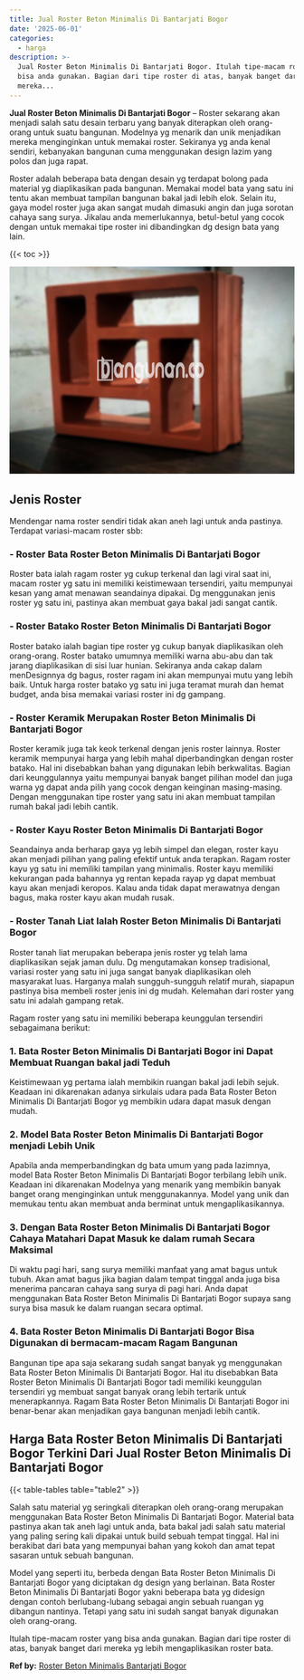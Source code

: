 ```yaml
---
title: Jual Roster Beton Minimalis Di Bantarjati Bogor
date: '2025-06-01'
categories:
  - harga
description: >-
  Jual Roster Beton Minimalis Di Bantarjati Bogor. Itulah tipe-macam roster yang
  bisa anda gunakan. Bagian dari tipe roster di atas, banyak banget dari
  mereka...
---
```


**Jual Roster Beton Minimalis Di Bantarjati Bogor** – Roster sekarang akan menjadi salah satu desain terbaru yang banyak diterapkan oleh orang-orang untuk suatu bangunan. Modelnya yg menarik dan unik menjadikan mereka menginginkan untuk memakai roster. Sekiranya yg anda kenal sendiri, kebanyakan bangunan cuma menggunakan design lazim yang polos dan juga rapat.

Roster adalah beberapa bata dengan desain yg terdapat bolong pada material yg diaplikasikan pada bangunan. Memakai model bata yang satu ini tentu akan membuat tampilan bangunan bakal jadi lebih elok. Selain itu, gaya model roster juga akan sangat mudah dimasuki angin dan juga sorotan cahaya sang surya. Jikalau anda memerlukannya, betul-betul yang cocok dengan untuk memakai tipe roster ini dibandingkan dg design bata yang lain.

{{< toc >}}

![Jual Roster Beton Minimalis Di Bantarjati Bogor](/images/bata-roster-minimalis-12.png)

## Jenis Roster

Mendengar nama roster sendiri tidak akan aneh lagi untuk anda pastinya. Terdapat variasi-macam roster sbb:

### \- Roster Bata Roster Beton Minimalis Di Bantarjati Bogor

Roster bata ialah ragam roster yg cukup terkenal dan lagi viral saat ini, macam roster yg satu ini memiliki keistimewaan tersendiri, yaitu mempunyai kesan yang amat menawan seandainya dipakai. Dg menggunakan jenis roster yg satu ini, pastinya akan membuat gaya bakal jadi sangat cantik.

### \- Roster Batako Roster Beton Minimalis Di Bantarjati Bogor

Roster batako ialah bagian tipe roster yg cukup banyak diaplikasikan oleh orang-orang. Roster batako umumnya memiliki warna abu-abu dan tak jarang diaplikasikan di sisi luar hunian. Sekiranya anda cakap dalam menDesignnya dg bagus, roster ragam ini akan mempunyai mutu yang lebih baik. Untuk harga roster batako yg satu ini juga teramat murah dan hemat budget, anda bisa memakai variasi roster ini dg gampang.

### \- Roster Keramik Merupakan Roster Beton Minimalis Di Bantarjati Bogor

Roster keramik juga tak keok terkenal dengan jenis roster lainnya. Roster keramik mempunyai harga yang lebih mahal diperbandingkan dengan roster batako. Hal ini disebabkan bahan yang digunakan lebih berkwalitas. Bagian dari keunggulannya yaitu mempunyai banyak banget pilihan model dan juga warna yg dapat anda pilih yang cocok dengan keinginan masing-masing. Dengan menggunakan tipe roster yang satu ini akan membuat tampilan rumah bakal jadi lebih cantik.

### \- Roster Kayu Roster Beton Minimalis Di Bantarjati Bogor

Seandainya anda berharap gaya yg lebih simpel dan elegan, roster kayu akan menjadi pilihan yang paling efektif untuk anda terapkan. Ragam roster kayu yg satu ini memiliki tampilan yang minimalis. Roster kayu memiliki kekurangan pada bahannya yg rentan kepada rayap yg dapat membuat kayu akan menjadi keropos. Kalau anda tidak dapat merawatnya dengan bagus, maka roster kayu akan mudah rusak.

### \- Roster Tanah Liat Ialah Roster Beton Minimalis Di Bantarjati Bogor

Roster tanah liat merupakan beberapa jenis roster yg telah lama diaplikasikan sejak jaman dulu. Dg mengutamakan konsep tradisional, variasi roster yang satu ini juga sangat banyak diaplikasikan oleh masyarakat luas. Harganya malah sungguh-sungguh relatif murah, siapapun pastinya bisa membeli roster jenis ini dg mudah. Kelemahan dari roster yang satu ini adalah gampang retak.

Ragam roster yang satu ini memiliki beberapa keunggulan tersendiri sebagaimana berikut:

### 1\. Bata Roster Beton Minimalis Di Bantarjati Bogor ini Dapat Membuat Ruangan bakal jadi Teduh

Keistimewaan yg pertama ialah membikin ruangan bakal jadi lebih sejuk. Keadaan ini dikarenakan adanya sirkulais udara pada Bata Roster Beton Minimalis Di Bantarjati Bogor yg membikin udara dapat masuk dengan mudah.

### 2\. Model Bata Roster Beton Minimalis Di Bantarjati Bogor menjadi Lebih Unik

Apabila anda memperbandingkan dg bata umum yang pada lazimnya, model Bata Roster Beton Minimalis Di Bantarjati Bogor terbilang lebih unik. Keadaan ini dikarenakan Modelnya yang menarik yang membikin banyak banget orang menginginkan untuk menggunakannya. Model yang unik dan memukau tentu akan membuat anda berminat untuk mengaplikasikannya.

### 3\. Dengan Bata Roster Beton Minimalis Di Bantarjati Bogor Cahaya Matahari Dapat Masuk ke dalam rumah Secara Maksimal

Di waktu pagi hari, sang surya memiliki manfaat yang amat bagus untuk tubuh. Akan amat bagus jika bagian dalam tempat tinggal anda juga bisa menerima pancaran cahaya sang surya di pagi hari. Anda dapat menggunakan Bata Roster Beton Minimalis Di Bantarjati Bogor supaya sang surya bisa masuk ke dalam ruangan secara optimal.

### 4\. Bata Roster Beton Minimalis Di Bantarjati Bogor Bisa Digunakan di bermacam-macam Ragam Bangunan

Bangunan tipe apa saja sekarang sudah sangat banyak yg menggunakan Bata Roster Beton Minimalis Di Bantarjati Bogor. Hal itu disebabkan Bata Roster Beton Minimalis Di Bantarjati Bogor tadi memiliki keunggulan tersendiri yg membuat sangat banyak orang lebih tertarik untuk menerapkannya. Ragam Bata Roster Beton Minimalis Di Bantarjati Bogor ini benar-benar akan menjadikan gaya bangunan menjadi lebih cantik.

## Harga Bata Roster Beton Minimalis Di Bantarjati Bogor Terkini Dari Jual Roster Beton Minimalis Di Bantarjati Bogor

{{< table-tables table="table2" >}}

Salah satu material yg seringkali diterapkan oleh orang-orang merupakan menggunakan Bata Roster Beton Minimalis Di Bantarjati Bogor. Material bata pastinya akan tak aneh lagi untuk anda, bata bakal jadi salah satu material yang paling sering kali dipakai untuk build sebuah tempat tinggal. Hal ini berakibat dari bata yang mempunyai bahan yang kokoh dan amat tepat sasaran untuk sebuah bangunan.

Model yang seperti itu, berbeda dengan Bata Roster Beton Minimalis Di Bantarjati Bogor yang diciptakan dg design yang berlainan. Bata Roster Beton Minimalis Di Bantarjati Bogor yakni beberapa bata yg didesign dengan contoh berlubang-lubang sebagai angin sebuah ruangan yg dibangun nantinya. Tetapi yang satu ini sudah sangat banyak digunakan oleh orang-orang.

Itulah tipe-macam roster yang bisa anda gunakan. Bagian dari tipe roster di atas, banyak banget dari mereka yg lebih mengaplikasikan roster bata.

**Ref by:** [Roster Beton Minimalis Bantarjati Bogor](https://id.wikipedia.org/wiki/Roster)
